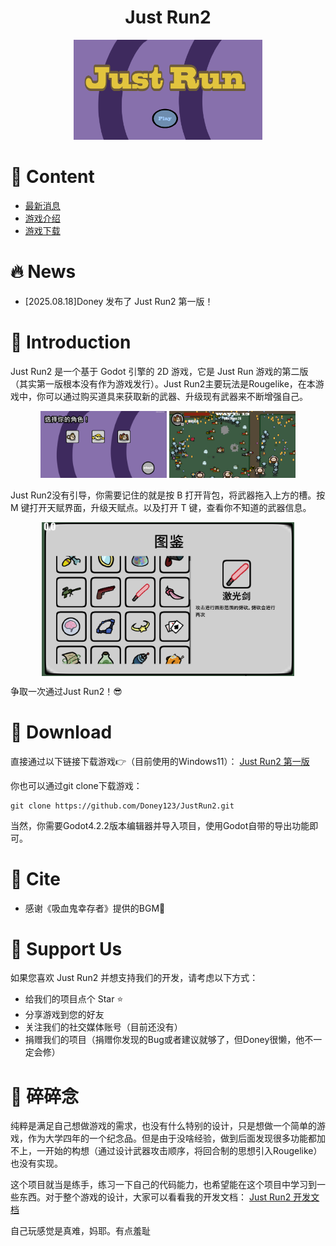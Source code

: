 <h1 align="center">Just Run2</h1>

<div align="center"> 
  <img src="readme/titlescene.png" alt="Just Run2" width=60%>
</div>

# 📄 Content
- [最新消息](#🔥-news)
- [游戏介绍](#👋-introduction)
- [游戏下载](#🔽-download)

# 🔥 News
- [2025.08.18]Doney 发布了 Just Run2 第一版！

# 👋 Introduction

Just Run2 是一个基于 Godot 引擎的 2D 游戏，它是 Just Run 游戏的第二版（其实第一版根本没有作为游戏发行）。Just Run2主要玩法是Rougelike，在本游戏中，你可以通过购买道具来获取新的武器、升级现有武器来不断增强自己。

<div align="center">
<img src="readme/choose.png" alt="choose" width=40%>
<img src="readme/demo.png" alt="demo" width=40%>
</div>

Just Run2没有引导，你需要记住的就是按 B 打开背包，将武器拖入上方的槽。按 M 键打开天赋界面，升级天赋点。以及打开 T 键，查看你不知道的武器信息。


<div align="center">
<img src="readme/note.png" alt="weapon" width=80% align="center">

</div>


争取一次通过Just Run2！😎
# 🔽 Download

直接通过以下链接下载游戏👉（目前使用的Windows11）：
[Just Run2 第一版](https://github.com/Dsixy/JustRun2/releases/download/Game/Just.Run.zip)

你也可以通过git clone下载游戏：
```
git clone https://github.com/Doney123/JustRun2.git
```
当然，你需要Godot4.2.2版本编辑器并导入项目，使用Godot自带的导出功能即可。

# 🔗 Cite
- 感谢《吸血鬼幸存者》提供的BGM🎵
  
# 🥰 Support Us
如果您喜欢 Just Run2 并想支持我们的开发，请考虑以下方式：
- 给我们的项目点个 Star ⭐
- 分享游戏到您的好友
- 关注我们的社交媒体账号（目前还没有）
- 捐赠我们的项目（捐赠你发现的Bug或者建议就够了，但Doney很懒，他不一定会修）

# 🥲 碎碎念
纯粹是满足自己想做游戏的需求，也没有什么特别的设计，只是想做一个简单的游戏，作为大学四年的一个纪念品。但是由于没啥经验，做到后面发现很多功能都加不上，一开始的构想（通过设计武器攻击顺序，将回合制的思想引入Rougelike）也没有实现。

这个项目就当是练手，练习一下自己的代码能力，也希望能在这个项目中学习到一些东西。对于整个游戏的设计，大家可以看看我的开发文档：
[Just Run2 开发文档](https://fudannlp.feishu.cn/docx/YPLid6ApRoMs0yxR3qmckQf8nfd)

自己玩感觉是真难，妈耶。有点羞耻


